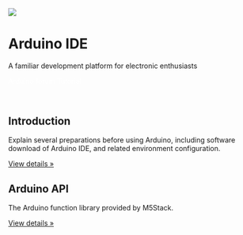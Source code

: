 <div class="container uiflow_banner">
      <div>
        <img src="https://m5stack.oss-cn-shenzhen.aliyuncs.com/image/m5-docs_homepage/home_page/arduino_home_page.webp">
      </div>
      <div style="margin-top:30px">
        <h1 class="jumbotron-heading">Arduino IDE</h1>
        <p class="lead text-muted">A familiar development platform for electronic enthusiasts</p>
        <p>
          <a href="https://www.arduino.cn/forum-152-1.html" target="view_window" class="btn btn-primary my-2" style="color:white;text-decoration:none">Arduino forum</a>
          <a class="btn btn-secondary my-2" style="color:white;text-decoration:none" onclick= page_move("tutorial")>Tutorial</a>
        </p>
      </div>
  </div>



<div class="container" style="margin-top:60px" id="tutorial">
<div class="row">
          <div class="col-md-4">
            <h2>Introduction</h2>
            <p class="uiflow_p">Explain several preparations before using Arduino, including software download of Arduino IDE, and related environment configuration. </p>
            <p><a class="btn btn-secondary" href="#/en/arduino/arduino_development" role="button">View details »</a></p>
          </div>
          <div class="col-md-4">
            <h2>Arduino API</h2>
            <p class="uiflow_p">The Arduino function library provided by M5Stack. </p>
            <p><a class="btn btn-secondary" href="#/en/arduino/arduino_api" role="button">View details »</a></p>
          </div>
  </div>

</div>


<br><br><br><br>